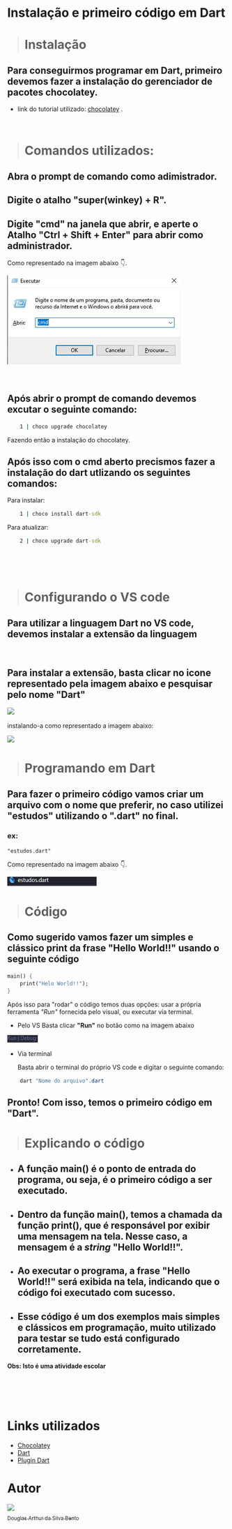 # Instalação e primeiro código em Dart

> # Instalação

## Para conseguirmos programar em Dart, primeiro devemos fazer a instalação do gerenciador de pacotes chocolatey.

- link do tutorial utilizado: <html> <a taget="_blank" href="https://docs.chocolatey.org/en-us/choco/setup#more-install-options">chocolatey</a> </html>.

<html>
<br/>
</html>

># Comandos utilizados:

## Abra o prompt de comando como adimistrador.
## Digite o atalho "super(winkey) + R".
## Digite "cmd" na janela que abrir, e aperte o Atalho "Ctrl + Shift + Enter" para abrir como administrador.
Como representado na imagem abaixo 👇.

<html>
    <img src="./images/cmd.jpeg">
</html>

<html>
<br/>
<br/>
<br/>
</html>

## Após abrir o prompt de comando devemos excutar o seguinte comando:

```cmd
    1 | choco upgrade chocolatey
```

Fazendo então a instalação do chocolatey.

## Após isso com o cmd aberto precismos fazer a instalação do dart utlizando os seguintes comandos:

Para instalar:

```cmd
    1 | choco install dart-sdk
```

Para atualizar:

```cmd
    2 | choco upgrade dart-sdk
```

<html>
<br/>
<br/>
<br/>
</html>

> # Configurando o VS code

## Para utilizar a linguagem Dart no VS code, devemos instalar a extensão da linguagem

<html>
<br/>
</html>

## Para instalar a extensão, basta clicar no icone representado pela imagem abaixo e pesquisar pelo nome **"Dart"**

<html>
    <img src="./images/icon extensão.jpeg">
</html>

instalando-a como representado a imagem abaixo:

<html>
    <img src="./images/tela extensão.jpeg">
    
</html>

<html>
<br/>
</html>

> # Programando em Dart

## Para fazer o primeiro código vamos criar um arquivo com o nome que preferir, no caso utilizei "estudos" utilizando o ".dart" no final.
### ex:
    "estudos.dart"

Como representado na imagem abaixo 👇.

<html>
    <img src="./images/arquivo.jpeg">
    
</html>

># Código

## Como sugerido vamos fazer um simples e clássico print da frase **"Hello World!!"** usando o seguinte código

```dart
main() {
    print("Helo World!!");
}

```

Após isso para "rodar" o código temos duas opções: usar a própria ferramenta _"Run"_ fornecida pelo visual, ou executar via terminal.

- Pelo VS
  Basta clicar **"Run"** no botão como na imagem abaixo

<html>
    <img src="./images/run.jpeg">
    
</html>

<html>
<br/>
</html>

- Via terminal

  Basta abrir o terminal do próprio VS code e digitar o seguinte comando:

```powershell
    dart "Nome do arquivo".dart
```

## Pronto! Com isso, temos o primeiro código em **"Dart"**.
#
># Explicando o código

- ## A função **main()** é o ponto de entrada do programa, ou seja, é o primeiro código a ser executado.

- ## Dentro da função **main()**, temos a chamada da função **print()**, que é responsável por exibir uma mensagem na tela. Nesse caso, a mensagem é a *string* **"Hello World!!"**.

- ## Ao executar o programa, a frase **"Hello World!!"** será exibida na tela, indicando que o código foi executado com **sucesso**.

- ## Esse código é um dos exemplos mais simples e clássicos em programação, muito utilizado para testar se tudo está configurado corretamente.

**Obs: Isto é uma atividade escolar**
#
<html>
<br/>
<br/>
</html>

# Links utilizados

- <a taget="_blank" href="https://docs.chocolatey.org/en-us/choco/setup#more-install-options"> Chocolatey </a>
- <a taget="_blank" href="https://dart.dev/get-dart"> Dart </a>
- <a taget="_blank" href="https://dart.dev/tools/vs-code" > Plugin Dart </a>



# Autor

[<img src="https://avatars.githubusercontent.com/u/106849298?s=400&u=32da81625b4d70bc25578e099fce392b77b75634&v=4" width=115><br><sub>Douglas Arthur da Silva Bento</sub>](https://github.com/douglasarthurr)
